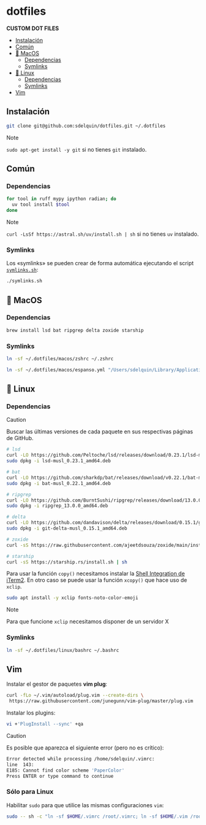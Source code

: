 # dotfiles <!-- omit from toc -->

**CUSTOM DOT FILES**

- [Instalación](#instalación)
- [Común](#común)
- [🍎 MacOS](#-macos)
  - [Dependencias](#dependencias)
  - [Symlinks](#symlinks)
- [🐧 Linux](#-linux)
  - [Dependencias](#dependencias-1)
  - [Symlinks](#symlinks-1)
- [Vim](#vim)

## Instalación

```bash
git clone git@github.com:sdelquin/dotfiles.git ~/.dotfiles
```

<!-- prettier-ignore -->
> [!NOTE]
> `sudo apt-get install -y git` si no tienes `git` instalado.

## Común

### Dependencias <!-- omit from toc -->

```bash
for tool in ruff mypy ipython radian; do
  uv tool install $tool
done
```

<!-- prettier-ignore -->
> [!NOTE]
> `curl -LsSf https://astral.sh/uv/install.sh | sh` si no tienes `uv` instalado.

### Symlinks <!-- omit from toc -->

Los «symlinks» se pueden crear de forma automática ejecutando el script [`symlinks.sh`](symlinks.sh):

```bash
./symlinks.sh
```

## 🍎 MacOS

### Dependencias

```bash
brew install lsd bat ripgrep delta zoxide starship
```

### Symlinks

```bash
ln -sf ~/.dotfiles/macos/zshrc ~/.zshrc

ln -sf ~/.dotfiles/macos/espanso.yml "/Users/sdelquin/Library/Application Support/espanso/match/base.yml"
```

## 🐧 Linux

### Dependencias

> [!CAUTION]
> Buscar las últimas versiones de cada paquete en sus respectivas páginas de GitHub.

```bash
# lsd
curl -LO https://github.com/Peltoche/lsd/releases/download/0.23.1/lsd-musl_0.23.1_amd64.deb
sudo dpkg -i lsd-musl_0.23.1_amd64.deb

# bat
curl -LO https://github.com/sharkdp/bat/releases/download/v0.22.1/bat-musl_0.22.1_amd64.deb
sudo dpkg -i bat-musl_0.22.1_amd64.deb

# ripgrep
curl -LO https://github.com/BurntSushi/ripgrep/releases/download/13.0.0/ripgrep_13.0.0_amd64.deb
sudo dpkg -i ripgrep_13.0.0_amd64.deb

# delta
curl -LO https://github.com/dandavison/delta/releases/download/0.15.1/git-delta-musl_0.15.1_amd64.deb
sudo dpkg -i git-delta-musl_0.15.1_amd64.deb

# zoxide
curl -sS https://raw.githubusercontent.com/ajeetdsouza/zoxide/main/install.sh | bash

# starship
curl -sS https://starship.rs/install.sh | sh
```

Para usar la función `copy()` necesitamos instalar la [Shell Integration de iTerm2](https://iterm2.com/documentation-utilities.html). En otro caso se puede usar la función `xcopy()` que hace uso de `xclip`.

```bash
sudo apt install -y xclip fonts-noto-color-emoji
```

> [!NOTE]
> Para que funcione `xclip` necesitamos disponer de un servidor X

### Symlinks

```bash
ln -sf ~/.dotfiles/linux/bashrc ~/.bashrc
```

## Vim

Instalar el gestor de paquetes **vim plug**:

```bash
curl -fLo ~/.vim/autoload/plug.vim --create-dirs \
 https://raw.githubusercontent.com/junegunn/vim-plug/master/plug.vim
```

Instalar los plugins:

```bash
vi +'PlugInstall --sync' +qa
```

> [!CAUTION]
> Es posible que aparezca el siguiente error (pero no es crítico):
>
> ```bash
> Error detected while processing /home/sdelquin/.vimrc:
> line  143:
> E185: Cannot find color scheme 'PaperColor'
> Press ENTER or type command to continue
> ```

### Sólo para Linux <!-- omit from toc -->

Habilitar `sudo` para que utilice las mismas configuraciones `vim`:

```bash
sudo -- sh -c "ln -sf $HOME/.vimrc /root/.vimrc; ln -sf $HOME/.vim /root/.vim"
```
